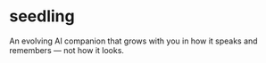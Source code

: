 # seedling
An evolving AI companion that grows with you in how it speaks and remembers — not how it looks.
